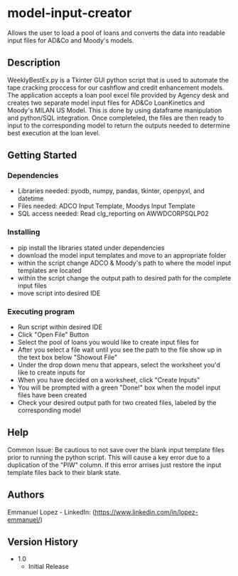 # model-input-creator

Allows the user to load a pool of loans and converts the data into readable input files for AD&Co and Moody's models.

## Description

WeeklyBestEx.py is a Tkinter GUI python script that is used to automate the tape cracking proccess for our cashflow and credit enhancement models. The application accepts a loan pool excel file provided by Agency desk and creates two separate model input files for AD&Co LoanKinetics and Moody's MILAN US Model. This is done by using dataframe manipulation and python/SQL integration. Once completeled, the files are then ready to input to the corresponding model to return the outputs needed to determine best execution at the loan level.

## Getting Started

### Dependencies

- Libraries needed: pyodb, numpy, pandas, tkinter, openpyxl, and datetime
- Files needed: ADCO Input Template, Moodys Input Template
- SQL access needed: Read clg_reporting on AWWDCORPSQLP02 

### Installing

- pip install the libraries stated under dependencies
- download the model input templates and move to an appropriate folder
- within the script change ADCO & Moody's path to where the model input templates are located
- within the script change the output path to desired path for the complete input files
- move script into desired IDE

### Executing program

- Run script within desired IDE
- Click "Open File" Button
- Select the pool of loans you would like to create input files for
- After you select a file wait until you see the path to the file show up in the text box below "Showout File"
- Under the drop down menu that appears, select the worksheet you'd like to create inputs for
- When you have decided on a worksheet, click "Create Inputs"
- You will be prompted with a green "Done!" box when the model input files have been created
- Check your desired output path for two created files, labeled by the corresponding model

## Help

Common Issue: Be cautious to not save over the blank input template files prior to running the python script. This will cause a key error due to a duplication of the "PIW" column. If this error arrises just restore the input template files back to their blank state.

## Authors

Emmanuel Lopez - LinkedIn: (https://www.linkedin.com/in/lopez-emmanuel/)

## Version History

* 1.0
    * Initial Release

